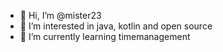 - 👋 Hi, I’m @mister23
- 👀 I’m interested in java, kotlin and open source
- 🌱 I’m currently learning timemanagement

<!---
mister23/mister23 is a ✨ special ✨ repository because its `README.md` (this file) appears on your GitHub profile.
You can click the Preview link to take a look at your changes.
--->
